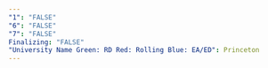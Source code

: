 ```yaml
---
"1": "FALSE"
"6": "FALSE"
"7": "FALSE"
Finalizing: "FALSE"
"University Name Green: RD Red: Rolling Blue: EA/ED": Princeton
---
```

